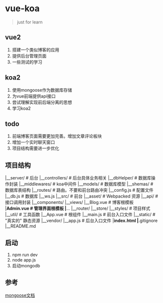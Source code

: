 # vue-koa

> just for learn

## vue2

1. 搭建一个类似博客的应用
2. 提供后台管理页面
3. 一些测试的学习

## koa2

1. 使用mongoose作为数据库存储
2. 为vue前端提供api接口
3. 尝试理解实现前后端分离的思想
4. 学习koa2

## todo

1. 前端博客页面需要更加完善。增加文章评论板块
2. 增加一个实时聊天窗口
3. 项目结构需要进一步优化

## 项目结构

|__server/            # 后台
    |__controllers/   # 后台具体业务相关
    |__dbHelper/      # 数据库操作封装
    |__middlewares/   # koa中间件
    |__models/        # 数据库模型
    |__shemas/        # 数据库表结构
    |__routes/        # 路由。不要和前台路由冲突
    |__config.js      # 配置文件
    |__db.js          # 数据库
    |__ws.js
|__src/               # 前台
    |__asset/         # Webpacked 资源
    |__api/           # 接口调用封装
    |__components/
    |__views/
        |__Blog.vue   # 博客根模板
        |__Admin.vue  # 管理界面根模板
        |__...
    |__router/
    |__store/
    |__styles/        # 项目样式
    |__util/          # 工具函数
    |__App.vue        # 根组件
    |__main.js        # 前台入口文件
|__static/            # "真实的" 静态资源
    |__vendor/
|__app.js             # 后台入口文件
|__index.html
|__.gitignore
|__README.md

## 启动

1. npm run dev
2. node app.js
3. 启动mongodb

## 参考

[mongoose文档](http://mongoosejs.com/docs/connections.html)
